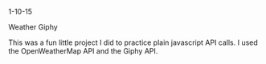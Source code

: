 1-10-15

Weather Giphy

This was a fun little project I did to practice plain javascript API calls. I used the OpenWeatherMap API and the Giphy API.